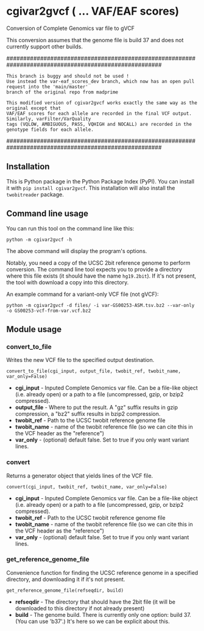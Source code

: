# cgivar2gvcf ( ... VAF/EAF scores)
Conversion of Complete Genomics var file to gVCF

This conversion assumes that the genome file is build 37 and does not currently
support other builds.

######################################################################################################
	
	This branch is buggy and should not be used ! 
	Use instead the var-eaf_scores_dev branch, which now has an open pull request into the 'main/master'
	branch of the original repo from madprime

	This modified version of cgivar2gvcf works exactly the same way as the original except that
	VAF/EAF scores for each allele are recorded in the final VCF output. Similarly, varFilter/VarQuality 
	tags (VQLOW, AMBIGUOUS, PASS, VQHIGH and NOCALL) are recorded in the genotype fields for each allele. 
	
######################################################################################################

## Installation

This is Python package in the Python Package Index (PyPI). You can install it with
`pip install cgivar2gvcf`. This installation will also install the
`twobitreader` package.

## Command line usage

You can run this tool on the command line like this:

`python -m cgivar2gvcf -h`

The above command will display the program's options.

Notably, you need a copy of the UCSC 2bit reference genome to perform conversion.
The command line tool expects you to provide a directory where this file exists
(it should have the name `hg19.2bit`). If it's not present, the tool with download
a copy into this directory.

An example command for a variant-only VCF file (not gVCF):

`python -m cgivar2gvcf -d files/ -i var-GS00253-ASM.tsv.bz2 --var-only -o GS00253-vcf-from-var.vcf.bz2`

## Module usage

### convert_to_file

Writes the new VCF file to the specified output destination.

`convert_to_file(cgi_input, output_file, twobit_ref, twobit_name, var_only=False)`

* **cgi_input** - Inputed Complete Genomics var file. Can be a file-like object (i.e. already open) or a path to a file (uncompressed, gzip, or bzip2 compressed).
* **output_file** - Where to put the result. A "gz" suffix results in gzip compression, a "bz2" suffix results in bzip2 compression.
* **twobit_ref** - Path to the UCSC twobit reference genome file
* **twobit_name** - name of the twobit reference file (so we can cite this in the VCF header as the "reference")
* **var_only** - (optional) default false. Set to true if you only want variant lines.

### convert

Returns a generator object that yields lines of the VCF file.

`convert(cgi_input, twobit_ref, twobit_name, var_only=False)`

* **cgi_input** - Inputed Complete Genomics var file. Can be a file-like object (i.e. already open) or a path to a file (uncompressed, gzip, or bzip2 compressed).
* **twobit_ref** - Path to the UCSC twobit reference genome file
* **twobit_name** - name of the twobit reference file (so we can cite this in the VCF header as the "reference")
* **var_only** - (optional) default false. Set to true if you only want variant lines.

### get_reference_genome_file

Convenience function for finding the UCSC reference genome in a specified directory,
and downloading it if it's not present.

`get_reference_genome_file(refseqdir, build)`

* **refseqdir** - The directory that should have the 2bit file (it will be downloaded to this directory if not already present)
* **build** - The genome build. There is currently only one option: build 37. (You can use 'b37'.) It's here so we can be explicit about this.
